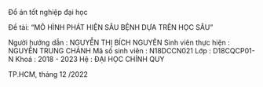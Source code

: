 Đồ án tốt nghiệp đại học
		
Đề tài: “MÔ HÌNH PHÁT HIỆN SÂU BỆNH DỰA TRÊN HỌC SÂU”

Người hướng dẫn 	  :       NGUYỄN THỊ BÍCH NGUYÊN
Sinh viên thực hiện :       NGUYỄN TRUNG CHÁNH
Mã số sinh viên     :       N18DCCN021
Lớp  	              :       D18CQCP01-N
Khoá	              :       2018 - 2023
Hệ	                :       ĐẠI HỌC CHÍNH QUY

TP.HCM, tháng 12 /2022
